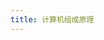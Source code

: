 ```yaml
---
title: 计算机组成原理
---
```


<ClientOnly>
  <Plum/>
</ClientOnly>

<ListPosts type="ComputerOrganization"/>
